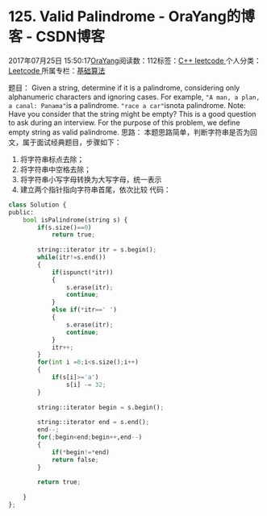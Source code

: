 
# 125. Valid Palindrome - OraYang的博客 - CSDN博客

2017年07月25日 15:50:17[OraYang](https://me.csdn.net/u010665216)阅读数：112标签：[C++																](https://so.csdn.net/so/search/s.do?q=C++&t=blog)[leetcode																](https://so.csdn.net/so/search/s.do?q=leetcode&t=blog)[
							](https://so.csdn.net/so/search/s.do?q=C++&t=blog)个人分类：[Leetcode																](https://blog.csdn.net/u010665216/article/category/7026962)
所属专栏：[基础算法](https://blog.csdn.net/column/details/16604.html)



题目：
Given a string, determine if it is a palindrome, considering only alphanumeric characters and ignoring cases.
For example,
`"A man, a plan, a canal: Panama"`is a palindrome.
`"race a car"`isnota palindrome.
Note:
Have you consider that the string might be empty? This is a good question to ask during an interview.
For the purpose of this problem, we define empty string as valid palindrome.
思路：
本题思路简单，判断字符串是否为回文，属于面试经典题目，步骤如下：
1. 将字符串标点去除；
2. 将字符串中空格去除；
3. 将字符串小写字母转换为大写字母，统一表示
4. 建立两个指针指向字符串首尾，依次比较
代码：

```python
class Solution {
public:
    bool isPalindrome(string s) {
        if(s.size()==0)
            return true;
            
        string::iterator itr = s.begin();
        while(itr!=s.end())
        {
            if(ispunct(*itr))
            {
                s.erase(itr);
                continue;
            }
            else if(*itr==' ')
            {
                s.erase(itr);
                continue;
            }
            itr++;
        }
        for(int i =0;i<s.size();i++)
        {
            if(s[i]>='a')
                s[i] -= 32;
        }
            
        string::iterator begin = s.begin();
        
        string::iterator end = s.end();
        end--;
        for(;begin<end;begin++,end--)
        {
            if(*begin!=*end)
            return false;
        }
        
        return true;
     
    }
};
```





